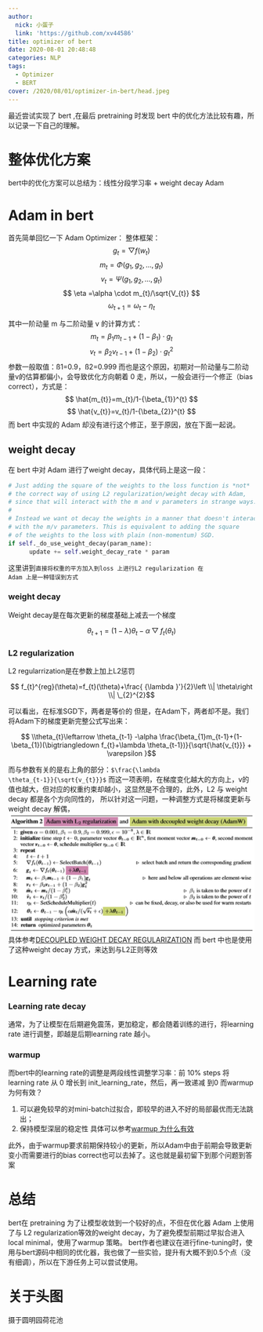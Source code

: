 ```yaml
---
author:
  nick: 小蛋子
  link: 'https://github.com/xv44586'
title: optimizer of bert
date: 2020-08-01 20:48:48
categories: NLP
tags:  
  - Optimizer
  - BERT
cover: /2020/08/01/optimizer-in-bert/head.jpeg
---
```

<!-- toc -->

最近尝试实现了 bert ,在最后 pretraining 时发现 bert 中的优化方法比较有趣，所以记录一下自己的理解。

# 整体优化方案
bert中的优化方案可以总结为：线性分段学习率 + weight decay Adam

# Adam in bert
首先简单回忆一下 Adam Optimizer：
整体框架：
$$
g_{t}=\bigtriangledown f(w_{t})
$$
$$
m_{t}=\Phi (g_{1},g_{2},...,g_{t})
$$
$$
v_{t}=\Psi (g_{1},g_{2},...,g_{t})
$$
$$
\eta =\alpha \cdot m_{t}/\sqrt{V_{t}}
$$
$$
\omega_{t+1}=\omega_{t}-\eta_{t}
$$

其中一阶动量 m 与二阶动量 v 的计算方式：
$$
m_{t}=\beta_{1}m_{t-1} + (1-\beta_{1})\cdot g_{t}
$$
$$
v_{t}=\beta_{2}v_{t-1} + (1-\beta_{2})\cdot g_{t}^{2}
$$
参数一般取值：ß1=0.9，ß2=0.999
而也是这个原因，初期对一阶动量与二阶动量v的估算都偏小，会导致优化方向朝着 0 走，所以，一般会进行一个修正（bias correct），方式是：
$$
\hat{m_{t}}=m_{t}/1-{\beta_{1}}^{t}
$$
$$
\hat{v_{t}}=v_{t}/1-{\beta_{2}}^{t}
$$
而 bert 中实现的 Adam 却没有进行这个修正，至于原因，放在下面一起说。


## weight decay
在 bert 中对 Adam 进行了weight decay，具体代码上是这一段：
```python
# Just adding the square of the weights to the loss function is *not*
# the correct way of using L2 regularization/weight decay with Adam,
# since that will interact with the m and v parameters in strange ways.
#
# Instead we want ot decay the weights in a manner that doesn't interact
# with the m/v parameters. This is equivalent to adding the square
# of the weights to the loss with plain (non-momentum) SGD.
if self._do_use_weight_decay(param_name):
      update += self.weight_decay_rate * param
```
这里讲到<code>直接将权重的平方加入到loss 上进行L2 regularization 在 Adam 上是一种错误到方式</code>
### weight decay
Weight decay是在每次更新的梯度基础上减去一个梯度

$$\theta_{t+1}=(1-\lambda )\theta_{t} -\alpha \bigtriangledown f_{t}(\theta_{t})$$

### L2 regularization
L2 regularrization是在参数上加上L2惩罚

$$ f_{t}^{reg}(\theta)=f_{t}(\theta)+\frac{ {\lambda }'}{2}\left \\| \theta\right \\| \_{2}^{2}$$

可以看出，在标准SGD下，两者是等价的
但是，在Adam下，两者却不是。我们将Adam下的梯度更新完整公式写出来：

$$ \\theta_{t}\leftarrow \theta_{t-1} -\alpha \frac{\beta_{1}m_{t-1}+(1-\beta_{1})(\bigtriangledown f_{t}+\lambda \theta_{t-1})}{\sqrt{\hat{v_{t}}} + \varepsilon  }$$

而与参数有关的是右上角的部分：<code>$\frac{\lambda \theta_{t-1}}{\sqrt{v_{t}}}$</code> 而这一项表明，在梯度变化越大的方向上，v的值也越大，但对应的权重约束却越小，这显然是不合理的，此外，L2 与 weight decay 都是各个方向同性的，
所以针对这一问题，一种调整方式是将梯度更新与weight decay 解偶，
![](/2020/08/01/optimizer-in-bert/de.png)
具体参考[DECOUPLED WEIGHT DECAY REGULARIZATION](https://arxiv.org/pdf/1711.05101.pdf)
而 bert 中也是使用了这种weight decay 方式，来达到与L2正则等效

# Learning rate
### Learning rate decay
通常，为了让模型在后期避免震荡，更加稳定，都会随着训练的进行，将learning rate 进行调整，即越是后期learning rate 越小。
### warmup
而bert中的learning rate的调整是两段线性调整学习率：前 10% steps 将learning rate 从 0 增长到 init_learning_rate，然后，再一致递减 到0
而warmup为何有效？
1. 可以避免较早的对mini-batch过拟合，即较早的进入不好的局部最优而无法跳出；
2. 保持模型深层的稳定性
具体可以参考[warmup 为什么有效](https://www.zhihu.com/question/338066667/answer/771252708)

此外，由于warmup要求前期保持较小的更新，所以Adam中由于前期会导致更新变小而需要进行的bias correct也可以去掉了。这也就是最初留下到那个问题到答案

# 总结
bert在 pretraining 为了让模型收敛到一个较好的点，不但在优化器 Adam 上使用了与 L2 regularization等效的weight decay，为了避免模型前期过早拟合进入local minimal，使用了warmup 策略。
bert作者也建议在进行fine-tuning时，使用与bert源码中相同的优化器，我也做了一些实验，提升有大概不到0.5个点（没有细调），所以在下游任务上可以尝试使用。

# 关于头图
摄于圆明园荷花池